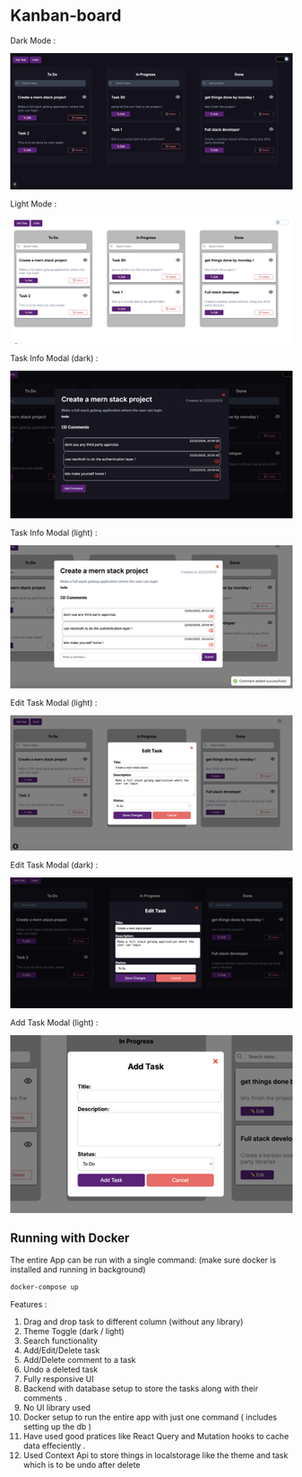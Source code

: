 # Kanban-board 
Dark Mode : 

![](https://github.com/ankush109/kanban-board-assignment/blob/main/client/assets/dark-mode-ui.png)

Light Mode : 

![](https://github.com/ankush109/kanban-board-assignment/blob/main/client/assets/light-mode-ui.png)

Task Info Modal (dark) :

![](https://github.com/ankush109/kanban-board-assignment/blob/main/client/assets/dark-task-info.png)

Task Info Modal (light) :

![](https://github.com/ankush109/kanban-board-assignment/blob/main/client/assets/light-task-info.png)


Edit Task Modal (light) :

![](https://github.com/ankush109/kanban-board-assignment/blob/main/client/assets/edit-task-light.png)


Edit Task Modal (dark) :

![](https://github.com/ankush109/kanban-board-assignment/blob/main/client/assets/edit-task-dark.png)

Add Task Modal (light) :

![](https://github.com/ankush109/kanban-board-assignment/blob/main/client/assets/add-task-light.png)


## Running with Docker

The entire App can be run with a single command: (make sure docker is installed and running in background)

```sh
docker-compose up
```

Features : 
 
1. Drag and drop task to different column (without any library)
2. Theme Toggle (dark / light)
3. Search functionality 
4. Add/Edit/Delete task 
5. Add/Delete comment to a task 
6. Undo a deleted task 
7. Fully responsive UI 
8. Backend with database setup to store the tasks along with their comments .
9. No UI library used 
10. Docker setup to run the entire app with just one command ( includes setting up the db ) 
11. Have used good pratices like  React Query and Mutation hooks to cache data effeciently .
12. Used Context Api to store things in localstorage like  the theme and task which is to be undo after delete 












